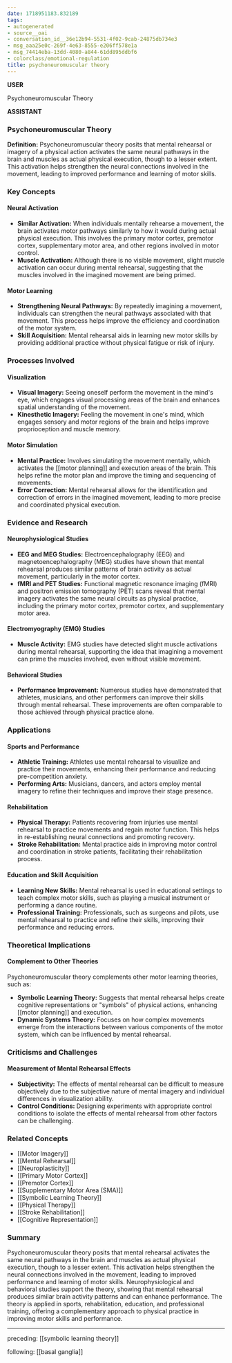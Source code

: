 ```yaml
---
date: 1718951183.832189
tags:
- autogenerated
- source__oai
- conversation_id__36e12b94-5531-4f02-9cab-24875db734e3
- msg_aaa25e0c-269f-4e63-8555-e206ff578e1a
- msg_74414eba-13dd-4080-a844-61dd895ddbf6
- colorclass/emotional-regulation
title: psychoneuromuscular theory
---
```


**USER**

Psychoneuromuscular Theory


**ASSISTANT**

### Psychoneuromuscular Theory

**Definition:** Psychoneuromuscular theory posits that mental rehearsal or imagery of a physical action activates the same neural pathways in the brain and muscles as actual physical execution, though to a lesser extent. This activation helps strengthen the neural connections involved in the movement, leading to improved performance and learning of motor skills.

### Key Concepts

#### Neural Activation

- **Similar Activation:** When individuals mentally rehearse a movement, the brain activates motor pathways similarly to how it would during actual physical execution. This involves the primary motor cortex, premotor cortex, supplementary motor area, and other regions involved in motor control.
- **Muscle Activation:** Although there is no visible movement, slight muscle activation can occur during mental rehearsal, suggesting that the muscles involved in the imagined movement are being primed.

#### Motor Learning

- **Strengthening Neural Pathways:** By repeatedly imagining a movement, individuals can strengthen the neural pathways associated with that movement. This process helps improve the efficiency and coordination of the motor system.
- **Skill Acquisition:** Mental rehearsal aids in learning new motor skills by providing additional practice without physical fatigue or risk of injury.

### Processes Involved

#### Visualization

- **Visual Imagery:** Seeing oneself perform the movement in the mind's eye, which engages visual processing areas of the brain and enhances spatial understanding of the movement.
- **Kinesthetic Imagery:** Feeling the movement in one's mind, which engages sensory and motor regions of the brain and helps improve proprioception and muscle memory.

#### Motor Simulation

- **Mental Practice:** Involves simulating the movement mentally, which activates the [[motor planning]] and execution areas of the brain. This helps refine the motor plan and improve the timing and sequencing of movements.
- **Error Correction:** Mental rehearsal allows for the identification and correction of errors in the imagined movement, leading to more precise and coordinated physical execution.

### Evidence and Research

#### Neurophysiological Studies

- **EEG and MEG Studies:** Electroencephalography (EEG) and magnetoencephalography (MEG) studies have shown that mental rehearsal produces similar patterns of brain activity as actual movement, particularly in the motor cortex.
- **fMRI and PET Studies:** Functional magnetic resonance imaging (fMRI) and positron emission tomography (PET) scans reveal that mental imagery activates the same neural circuits as physical practice, including the primary motor cortex, premotor cortex, and supplementary motor area.

#### Electromyography (EMG) Studies

- **Muscle Activity:** EMG studies have detected slight muscle activations during mental rehearsal, supporting the idea that imagining a movement can prime the muscles involved, even without visible movement.

#### Behavioral Studies

- **Performance Improvement:** Numerous studies have demonstrated that athletes, musicians, and other performers can improve their skills through mental rehearsal. These improvements are often comparable to those achieved through physical practice alone.

### Applications

#### Sports and Performance

- **Athletic Training:** Athletes use mental rehearsal to visualize and practice their movements, enhancing their performance and reducing pre-competition anxiety.
- **Performing Arts:** Musicians, dancers, and actors employ mental imagery to refine their techniques and improve their stage presence.

#### Rehabilitation

- **Physical Therapy:** Patients recovering from injuries use mental rehearsal to practice movements and regain motor function. This helps in re-establishing neural connections and promoting recovery.
- **Stroke Rehabilitation:** Mental practice aids in improving motor control and coordination in stroke patients, facilitating their rehabilitation process.

#### Education and Skill Acquisition

- **Learning New Skills:** Mental rehearsal is used in educational settings to teach complex motor skills, such as playing a musical instrument or performing a dance routine.
- **Professional Training:** Professionals, such as surgeons and pilots, use mental rehearsal to practice and refine their skills, improving their performance and reducing errors.

### Theoretical Implications

#### Complement to Other Theories

Psychoneuromuscular theory complements other motor learning theories, such as:

- **Symbolic Learning Theory:** Suggests that mental rehearsal helps create cognitive representations or "symbols" of physical actions, enhancing [[motor planning]] and execution.
- **Dynamic Systems Theory:** Focuses on how complex movements emerge from the interactions between various components of the motor system, which can be influenced by mental rehearsal.

### Criticisms and Challenges

#### Measurement of Mental Rehearsal Effects

- **Subjectivity:** The effects of mental rehearsal can be difficult to measure objectively due to the subjective nature of mental imagery and individual differences in visualization ability.
- **Control Conditions:** Designing experiments with appropriate control conditions to isolate the effects of mental rehearsal from other factors can be challenging.

### Related Concepts

- [[Motor Imagery]]
- [[Mental Rehearsal]]
- [[Neuroplasticity]]
- [[Primary Motor Cortex]]
- [[Premotor Cortex]]
- [[Supplementary Motor Area (SMA)]]
- [[Symbolic Learning Theory]]
- [[Physical Therapy]]
- [[Stroke Rehabilitation]]
- [[Cognitive Representation]]

### Summary

Psychoneuromuscular theory posits that mental rehearsal activates the same neural pathways in the brain and muscles as actual physical execution, though to a lesser extent. This activation helps strengthen the neural connections involved in the movement, leading to improved performance and learning of motor skills. Neurophysiological and behavioral studies support the theory, showing that mental rehearsal produces similar brain activity patterns and can enhance performance. The theory is applied in sports, rehabilitation, education, and professional training, offering a complementary approach to physical practice in improving motor skills and performance.


---

preceding: [[symbolic learning theory]]  


following: [[basal ganglia]]